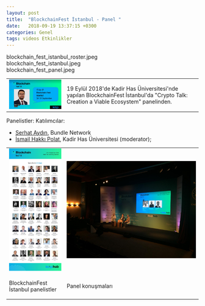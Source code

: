 ```yaml
---
layout: post
title:  "BlockchainFest İstanbul - Panel "
date:   2018-09-19 13:37:15 +0300
categories: Genel
tags: videos Etkinlikler
---
```


blockchain_fest_istanbul_roster.jpeg	
blockchain_fest_istanbul.jpeg	
blockchain_fest_panel.jpeg


<table><tr><td style="width:30%">
<a href="/genel/2018-09-19-BlockchainFest-Istanbul.html">
   <img src="assets/blockchain_fest_istanbul.jpeg">
</a></td>
<td style="width:70%">
<p>
19 Eylül 2018'de Kadir Has Üniversitesi'nde yapılan BlockchainFest İstanbul'da "Crypto Talk: Creation a Viable Ecosystem" panelinden. 
</p>
</td></tr></table>

Panelistler: 
Katılımcılar: 
- [Serhat Aydın](https://twitter.com/srht_aydn_82), Bundle Network
- [İsmail Hakkı Polat](https://twitter.com/ismailhpolat), Kadir Has Üniversitesi (moderator); 

<table><tr><td style="width:30%">
<a href="/genel/2018-09-19-BlockchainFest-Istanbul.html">
   <img src="assets/blockchain_fest_istanbul_roster.jpeg">
</a></td>
<td style="width:70%">
<a href="/genel/2018-09-19-BlockchainFest-Istanbul.html">
   <img src="assets/blockchain_fest_panel.jpeg">
</td></tr>
<tr><td style="width:30%">
<p>
BlockchainFest İstanbul panelistler
</p></td>
<td style="width:70%">
<p>
Panel konuşmaları 
</p>
</td></tr>
</table>

 
